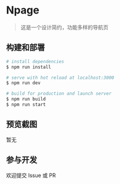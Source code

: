 # Npage

> 这是一个设计简约，功能多样的导航页

## 构建和部署

``` bash
# install dependencies
$ npm run install

# serve with hot reload at localhost:3000
$ npm run dev

# build for production and launch server
$ npm run build
$ npm run start
```

## 预览截图

暂无

## 参与开发
欢迎提交 Issue 或 PR
